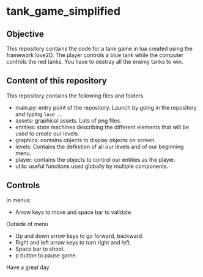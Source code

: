 # tank_game_simplified

## Objective

This repository contains the code for a tank game in lua created using the framework love2D. The player controls a blue tank while the computer controls the red tanks. You have to destray all the enemy tanks to win.

## Content of this repository

This repository contains the following files and folders
- main.py: entry point of the repository. Launch by going in the repository and typing ```love .```.
- assets: graphical assets. Lots of png files.
- entities: state machines describing the different elements that will be used to create our levels.
- graphics: contains objects to display objects on screen.
- levels: Contains the definition of all our levels and of our beginning menu.
- player: contains the objects to control our entities as the player.
- utils: useful functions used globally by multiple components.

## Controls

In menus:
- Arrow keys to move and space bar to validate.

Outside of menu
- Up and down arrow keys to go forward, backward.
- Right and left arrow keys to turn right and left.
- Space bar to shoot.
- p button to pause game.

Have a great day